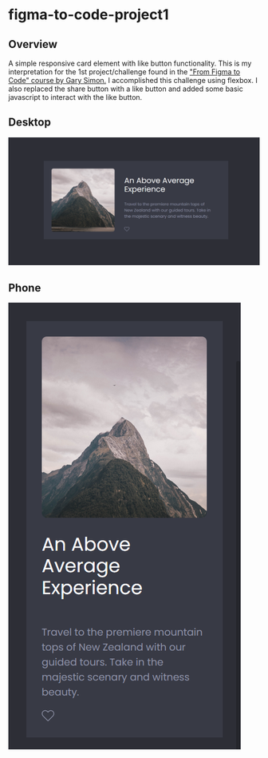# figma-to-code-project1

## Overview
A simple responsive card element with like button functionality. This is my interpretation for the 1st project/challenge found in the ["From Figma to Code" course by Gary Simon.](https://scrimba.com/learn/figmatocode) I accomplished this challenge using flexbox. I also replaced the share button with a like button and added some basic javascript to interact with the like button.

## Desktop
![](./desktop-card.png)

## Phone
![](./phone-card.png)

